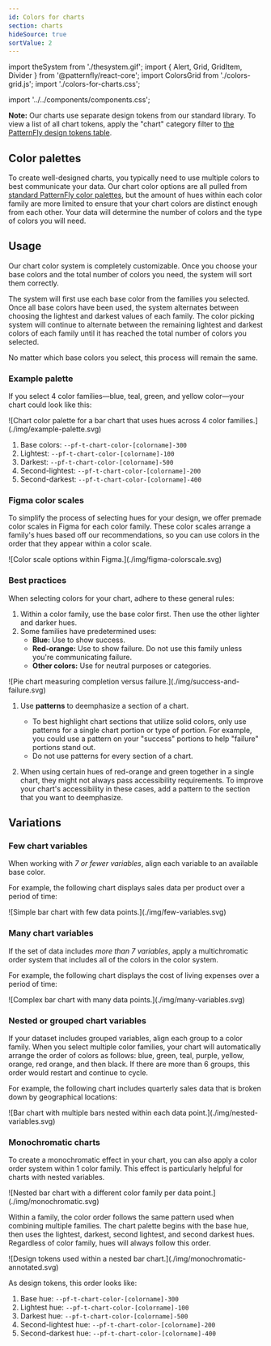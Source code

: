 ```yaml
---
id: Colors for charts
section: charts
hideSource: true
sortValue: 2
---
```


import theSystem from './thesystem.gif';
import { Alert, Grid, GridItem, Divider } from '@patternfly/react-core';
import ColorsGrid from './colors-grid.js';
import './colors-for-charts.css';

import '../../components/components.css';

**Note:** Our charts use separate design tokens from our standard library. To view a list of all chart tokens, apply the "chart" category filter to [the PatternFly design tokens table](/tokens/all-patternfly-tokens).

## Color palettes

To create well-designed charts, you typically need to use multiple colors to best communicate your data. Our chart color options are all pulled from [standard PatternFly color palettes](/design-foundations/charts), but the amount of hues within each color family are more limited to ensure that your chart colors are distinct enough from each other. Your data will determine the number of colors and the type of colors you will need. 
 
<ColorsGrid />

## Usage

Our chart color system is completely customizable. Once you choose your base colors and the total number of colors you need, the system will sort them correctly. 

The system will first use each base color from the families you selected. Once all base colors have been used, the system alternates between choosing the lightest and darkest values of each family. The color picking system will continue to alternate between the remaining lightest and darkest colors of each family until it has reached the total number of colors you selected. 

No matter which base colors you select, this process will remain the same.

### Example palette

If you select 4 color families&mdash;blue, teal, green, and yellow color&mdash;your chart could look like this:

<div class="ws-docs-content-img">
![Chart color palette for a bar chart that uses hues across 4 color families.](./img/example-palette.svg)
</div>

1. Base colors: `--pf-t-chart-color-[colorname]-300`
1. Lightest: `--pf-t-chart-color-[colorname]-100`
1. Darkest: `--pf-t-chart-color-[colorname]-500`
1. Second-lightest: `--pf-t-chart-color-[colorname]-200`
1. Second-darkest: `--pf-t-chart-color-[colorname]-400`

### Figma color scales 

To simplify the process of selecting hues for your design, we offer premade color scales in Figma for each color family. These color scales arrange a family's hues based off our recommendations, so you can use colors in the order that they appear within a color scale.

<div class="ws-docs-content-img">
![Color scale options within Figma.](./img/figma-colorscale.svg)
</div>

### Best practices

When selecting colors for your chart, adhere to these general rules:

1. Within a color family, use the base color first. Then use the other lighter and darker hues. 
1. Some families have predetermined uses:
    - **Blue:** Use to show success.
    - **Red-orange:** Use to show failure. Do not use this family unless you're communicating failure.
    - **Other colors:** Use for neutral purposes or categories.

<div class="ws-docs-content-img">
![Pie chart measuring completion versus failure.](./img/success-and-failure.svg)
</div>

1. Use **patterns** to deemphasize a section of a chart.
      - To best highlight chart sections that utilize solid colors, only use patterns for a single chart portion or type of portion. For example, you could use a pattern on your "success" portions to help "failure" portions stand out.
      - Do not use patterns for every section of a chart.

1. When using certain hues of red-orange and green together in a single chart, they might not always pass accessibility requirements. To improve your chart's accessibility in these cases, add a pattern to the section that you want to deemphasize.

## Variations

### Few chart variables 
When working with *7 or fewer variables*, align each variable to an available base color. 

For example, the following chart displays sales data per product over a period of time:

<div class="ws-docs-content-img">
![Simple bar chart with few data points.](./img/few-variables.svg)
</div>

### Many chart variables 
If the set of data includes *more than 7 variables*, apply a multichromatic order system that includes all of the colors in the color system.

For example, the following chart displays the cost of living expenses over a period of time:

<div class="ws-docs-content-img">
![Complex bar chart with many data points.](./img/many-variables.svg)
</div>

### Nested or grouped chart variables
If your dataset includes grouped variables, align each group to a color family. When you select multiple color families, your chart will automatically arrange the order of colors as follows: blue, green, teal, purple, yellow, orange, red orange, and then black. If there are more than 6 groups, this order would restart and continue to cycle.

For example, the following chart includes quarterly sales data that is broken down by geographical locations:

<div class="ws-docs-content-img">
![Bar chart with multiple bars nested within each data point.](./img/nested-variables.svg)
</div>

### Monochromatic charts

To create a monochromatic effect in your chart, you can also apply a color order system within 1 color family. This effect is particularly helpful for charts with nested variables. 

<div class="ws-docs-content-img">
![Nested bar chart with a different color family per data point.](./img/monochromatic.svg)
</div>

Within a family, the color order follows the same pattern used when combining multiple families. The chart palette begins with the base hue, then uses the lightest, darkest, second lightest, and second darkest hues. Regardless of color family, hues will always follow this order. 

<div class="ws-docs-content-img">
![Design tokens used within a nested bar chart.](./img/monochromatic-annotated.svg)
</div>

As design tokens, this order looks like: 
1. Base hue: `--pf-t-chart-color-[colorname]-300` 
1. Lightest hue: `--pf-t-chart-color-[colorname]-100`
1. Darkest hue: `--pf-t-chart-color-[colorname]-500` 
1. Second-lightest hue: `--pf-t-chart-color-[colorname]-200` 
1. Second-darkest hue: `--pf-t-chart-color-[colorname]-400` 